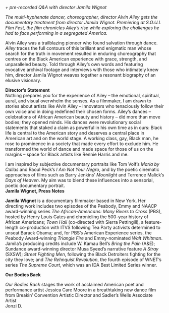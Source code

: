 
_+ pre-recorded Q&A with director Jamila Wignot_

_The multi-hyphenate dancer, choreographer, director Alvin Ailey gets the documentary treatment from director Jamila Wignot. Premiering at S.O.U.L Film Fest, the film chronicles Ailey’s rise while exploring the challenges he had to face performing in a segregated America._

Alvin Ailey was a trailblazing pioneer who found salvation through dance. _Ailey_ traces the full contours of this brilliant and enigmatic man whose search for the truth in movement resulted in enduring choreography that centres on the Black American experience with grace, strength, and unparalleled beauty. Told through Ailey’s own words and featuring evocative archival footage and interviews with those who intimately knew him, director Jamila Wignot weaves together a resonant biography of an elusive visionary.<br>

**Director’s Statement**<br>
Nothing prepares you for the experience of Ailey – the emotional, spiritual, aural, and visual overwhelm the senses. As a filmmaker, I am drawn to stories about artists like Alvin Ailey – innovators who tenaciously follow their own voice and in doing redefined their chosen forms. Ailey’s dances – celebrations of African American beauty and history – did more than move bodies; they opened minds. His dances were revolutionary social statements that staked a claim as powerful in his own time as in ours: Black life is central to the American story and deserves a central place in American art and on the world stage. A working class, gay, Black man, he rose to prominence in a society that made every effort to exclude him. He transformed the world of dance and made space for those of us on the margins – space for Black artists like Rennie Harris and me.

I am inspired by subjective documentary portraits like Tom Volf’s _Maria by Callas_ and Raoul Peck’s _I Am Not Your Negro_, and by the poetic cinematic approaches of films such as Barry Jenkins’ _Moonlight_ and Terrence Malick’s _Days of Heaven_. My aim was to blend these influences into a sensorial, poetic documentary portrait.<br>
**Jamila Wignot, Press Notes**<br>

**Jamila Wignot** is a documentary filmmaker based in New York. Her directing work includes two episodes of the Peabody, Emmy and NAACP award-winning series _The African-Americans: Many Rivers to Cross_ (PBS), hosted by Henry Louis Gates and chronicling the 500-year history of African Americans; _Town Hall_ (co-directed with Sierra Pettingill), a feature-length co-production with ITVS following Tea Party activists determined to unseat Barack Obama; and, for PBS’s American Experience series, the Peabody Award-winning _Triangle Fire_ and Emmy-nominated _Walt Whitman_. Jamila’s producing credits include W. Kamau Bell’s _Bring the Pain_ (A&E); Sundance award-winning director Musa Syeed’s narrative feature _A Stray_ (SXSW); _Street Fighting Men_, following the Black Detroiters fighting for the city they love; and _The Rehnquist Revolution_, the fourth episode of WNET’s series _The Supreme Court_, which was an IDA Best Limited Series winner.<br>

**Our Bodies Back**

_Our Bodies Back_ stages the work of acclaimed American poet and performance artist Jessica Care Moore in a breathtaking new dance film from Breakin’ Convention Artistic Director and Sadler’s Wells Associate Artist  
Jonzi D.
<!--stackedit_data:
eyJoaXN0b3J5IjpbMTMxMDM1ODIyOV19
-->